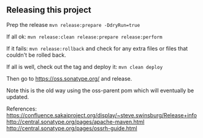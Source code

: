 ## Releasing this project

Prep the release
`mvn release:prepare -DdryRun=true`

If all ok:
`mvn release:clean release:prepare release:perform`

If it fails:
`mvn release:rollback` and check for any extra files or files that couldn't be rolled back.

If all is well, check out the tag and deploy it:
`mvn clean deploy`

Then go to https://oss.sonatype.org/ and release.

Note this is the old way using the oss-parent pom which will eventually be updated.

References:
https://confluence.sakaiproject.org/display/~steve.swinsburg/Release+info
http://central.sonatype.org/pages/apache-maven.html
http://central.sonatype.org/pages/ossrh-guide.html


